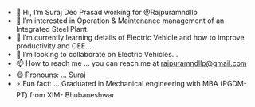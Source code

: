 - 👋 Hi, I’m Suraj Deo Prasad working for @Rajpuramndllp
- 👀 I’m interested in Operation & Maintenance management of an Integrated Steel Plant. 
- 🌱 I’m currently learning details of Electric Vehicle and how to improve productivity and OEE...
- 💞️ I’m looking to collaborate on Electric Vehicles...
- 📫 How to reach me ... you can reach me at rajpuramndllp@gmail.com
- 😄 Pronouns: ... Suraj
- ⚡ Fun fact: ... Graduated in Mechanical engineering with MBA (PGDM-PT) from XIM- Bhubaneshwar

<!---
Rajpuramndllp/Rajpuramndllp is a ✨ special ✨ repository because its `README.md` (this file) appears on your GitHub profile.
You can click the Preview link to take a look at your changes.
--->
